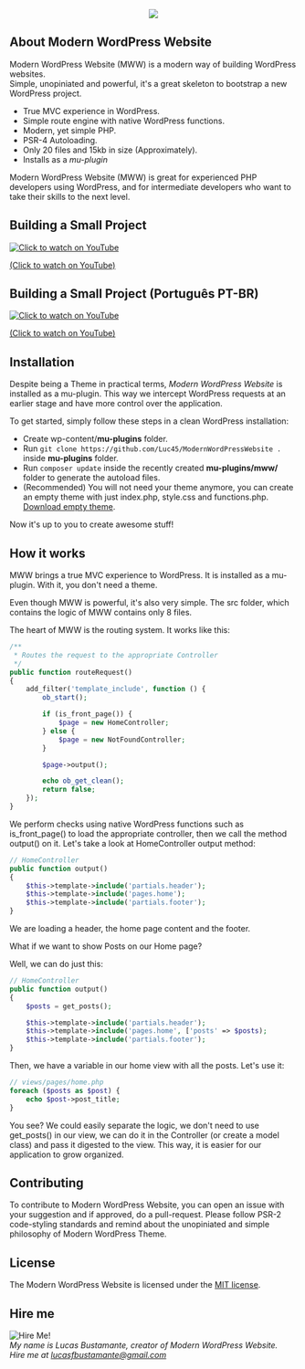 
<p align="center"><img src="https://www.lucasbustamante.com.br/wp-content/uploads/2018/10/mww-logo.svg"></p>

## About Modern WordPress Website

Modern WordPress Website (MWW) is a modern way of building WordPress websites.<br/>
Simple, unopiniated and powerful, it's a great skeleton to bootstrap a new WordPress project.

- True MVC experience in WordPress.
- Simple route engine with native WordPress functions.
- Modern, yet simple PHP.
- PSR-4 Autoloading.
- Only 20 files and 15kb in size (Approximately).
- Installs as a *mu-plugin*

Modern WordPress Website (MWW) is great for experienced PHP developers using WordPress, and for intermediate developers who want to take their skills to the next level.

## Building a Small Project

[![Click to watch on YouTube](https://img.youtube.com/vi/-_PmRfG83Oc/0.jpg)](https://www.youtube.com/watch?v=-_PmRfG83Oc)

[(Click to watch on YouTube)](https://www.youtube.com/watch?v=-_PmRfG83Oc)

## Building a Small Project (Português PT-BR)

[![Click to watch on YouTube](https://img.youtube.com/vi/NGQ2siW5DwI/0.jpg)](https://www.youtube.com/watch?v=NGQ2siW5DwI)

[(Click to watch on YouTube)](https://www.youtube.com/watch?v=NGQ2siW5DwI)

## Installation

Despite being a Theme in practical terms, *Modern WordPress Website* is installed as a mu-plugin. This way we intercept WordPress requests at an earlier stage and have more control over the application.

To get started, simply follow these steps in a clean WordPress installation:

- Create wp-content/**mu-plugins** folder.
- Run `git clone https://github.com/Luc45/ModernWordPressWebsite .` inside **mu-plugins** folder.
- Run `composer update` inside the recently created **mu-plugins/mww/** folder to generate the autoload files.
- (Recommended) You will not need your theme anymore, you can create an empty theme with just index.php, style.css and functions.php. [Download empty theme](https://github.com/Luc45/EmptyTheme/archive/master.zip).

Now it's up to you to create awesome stuff!

## How it works

MWW brings a true MVC experience to WordPress. It is installed as a mu-plugin. With it, you don't need a theme.

Even though MWW is powerful, it's also very simple. The src folder, which contains the logic of MWW contains only 8 files.

The heart of MWW is the routing system. It works like this:

```php
/**
 * Routes the request to the appropriate Controller
 */
public function routeRequest()
{
    add_filter('template_include', function () {
        ob_start();

        if (is_front_page()) {
            $page = new HomeController;
        } else {
            $page = new NotFoundController;
        }

        $page->output();

        echo ob_get_clean();
        return false;
    });
}
```

We perform checks using native WordPress functions such as is_front_page() to load the appropriate controller, then we call the method output() on it. Let's take a look at HomeController output method:

```php
// HomeController
public function output()
{
    $this->template->include('partials.header');
    $this->template->include('pages.home');
    $this->template->include('partials.footer');
}
```

We are loading a header, the home page content and the footer.

What if we want to show Posts on our Home page?

Well, we can do just this:
```php
// HomeController
public function output()
{
    $posts = get_posts();

    $this->template->include('partials.header');
    $this->template->include('pages.home', ['posts' => $posts);
    $this->template->include('partials.footer');
}
```
Then, we have a variable in our home view with all the posts. Let's use it:
```php
// views/pages/home.php
foreach ($posts as $post) {
    echo $post->post_title;
}
```

You see? We could easily separate the logic, we don't need to use get_posts() in our view, we can do it in the Controller (or create a model class) and pass it digested to the view. This way, it is easier for our application to grow organized.

## Contributing

To contribute to Modern WordPress Website, you can open an issue with your suggestion and if approved, do a pull-request. Please follow PSR-2 code-styling standards and remind about the unopiniated and simple philosophy of Modern WordPress Theme.

## License

The Modern WordPress Website is licensed under the [MIT license](https://opensource.org/licenses/MIT).

## Hire me

![Hire Me!](https://www.lucasbustamante.com.br/wp-content/uploads/2018/10/lucas-small.jpg)<br/>
*My name is Lucas Bustamante, creator of Modern WordPress Website.<br/>
Hire me at lucasfbustamante@gmail.com*
